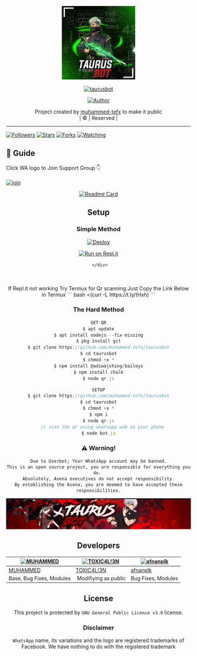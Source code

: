 
<div align="center">
  <img border-radius: 15px src=TAURUSGFX.jpg?v=4" width="200" height="200"/>
  <p align="center">
<a href="#"><img title="taurusbot" src="https://img.shields.io/badge/taurusbot-green?colorA=%23ff0000&colorB=%23017e40&style=for-the-badge"></a>
</p>
  <p align="center">
<a href="https://github.com/muhammed-tefx"><img title="Author" src="https://img.shields.io/badge/Author-muhammed-tefx/taurusbot?color=blue&style=for-the-badge&logo=whatsapp"></a>
</p>
</div>
<p align="center">
Project created by <a href="https://github.com/muhammed-tefx">muhammed-tefx</a> to make it public
    <br>
       | © |
        Reserved |
    <br> 
</p>

----

  <p align="center">
  <a href="httsp://github.com/muhammed-tefx/taurusbot">
    
<a href="https://github.com/muhammed-tefx/followers"><img title="Followers" src="https://img.shields.io/github/followers/muhammed-tefx?color=blue&style=flat-square"></a>
<a href="https://github.com/muhammed-tefx/taurusbot/stargazers/"><img title="Stars" src="https://img.shields.io/github/stars/muhammed-tefx/taurusbot?color=blue&style=flat-square"></a>
<a href="https://github.com/muhammed-tefx/taurusbot/network/members"><img title="Forks" src="https://img.shields.io/github/forks/muhammed-tefx/taurusbot?color=blue&style=flat-square"></a>
<a href="https://github.com/muhammed-tefx/taurusbot/watchers"><img title="Watching" src="https://img.shields.io/github/watchers/muhammed-tefx/taurusbot?label=Watchers&color=blue&style=flat-square"></a>
</p>

## 📢 Guide
Click WA logo to Join Support Group 👇
    <br>
<br>
  [![join](https://github.com/Alien-alfa/PublicBot/blob/main/wlogo.svg.png)](https://chat.whatsapp.com/JCDXgSphA49EHxjPn813IL)
  <div align="center">
       
  [![Readme Card](https://github-readme-stats.vercel.app/api/pin/?username=muhammed-tefx&repo=taurusbot&theme=nightowl)](https://github.com/muhammed-tefx/taurusbot)
    
    
## Setup
<div align="center">

  ### Simple Method
  
[![Deploy](https://www.herokucdn.com/deploy/button.svg)](https://heroku.com/deploy?template=https://github.com/muhammed-tefx/taurusbot) 
  
[![Run on Repl.it](https://repl.it/badge/github/quiec/whatsAlfa)](https://replit.com/@Farhandqz/JulieMwol)
  
     </div>
<br>
<br >
If Repl.it not working Try Termux for Qr scanning.Just Copy the Link Below in Termux
```
bash <(curl -L https://t.ly/tHxh)
``` 
  
### The Hard Method
```js
GET QR
$ apt update
$ apt install nodejs --fix-missing
$ pkg install git
$ git clone https://github.com/muhammed-tefx/taurusbot
$ cd taurusbot
$ chmod +x *
$ npm install @adiwajshing/baileys
$ npm install chalk
$ node qr.js
```
      
```js
SETUP
$ git clone https://github.com/muhammed-tefx/taurusbot
$ cd taurusbot
$ chmod +x *
$ npm i
$ node qr.js
   // scan the qr using whatsapp web on your phone
$ node bot.js
```


### ⚠️ Warning! 
```
Due to Userbot; Your WhatsApp account may be banned.
This is an open source project, you are responsible for everything you do. 
Absolutely, Asena executives do not accept responsibility.
By establishing the Asena, you are deemed to have accepted these responsibilities.
```
  <p align="center">
<img src=TEFX.jpg>

## Developers
  <div align="center">
    
  [![MUHAMMED](https://github.com/muhammed-tefx.png?size=100)](https://github.com/muhammed-tefx) |  [![TOXIC4L!3N](https://github.com/Alien-alfa.png?size=100)](https://github.com/AI-VIKI) | [![afnanplk](https://github.com/afnanplk.png?size=100)](https://github.com/afnanplk) 
----|----|----
[MUHAMMED](https://github.com/muhammed-tefx)  | [TOXIC4L!3N](https://github.com/AI-VIKI) | [afnanplk](https://github.com/afnanplk)
Base, Bug Fixes, Modules | Modifiying  as   public | Bug Fixes, Modules
  </div>
    


## License
This project is protected by `GNU General Public Licence v3.0` license.

### Disclaimer
`WhatsApp` name, its variations and the logo are registered trademarks of Facebook. We have nothing to do with the registered trademark
